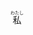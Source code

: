 <style>
  rt:before {
    content: attr(data-rt);
  }
</style>

<ruby><span>私</span><rt data-rt="わたし"></rt></ruby>